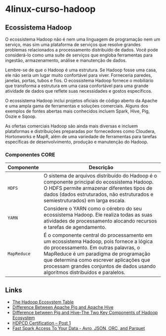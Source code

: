 # 4linux-curso-hadoop

## Ecossistema Hadoop
O ecossistema Hadoop não é nem uma linguagem de programação nem um serviço, mas sim uma plataforma de serviços que resolve grandes problemas relacionados a processamento distribuído de dados. Você pode considerá-lo como uma suíte de serviços que engloba ferramentas para ingestão, armazenamento, análise e manutenção de dados.

Lembre-se de que o Hadoop é uma estrutura. Se Hadoop fosse uma casa, ele não seria um lugar muito confortável para viver. Forneceria paredes, janelas, portas, tubos e fios. O ecossistema Hadoop fornece o mobiliário que transforma a estrutura em uma casa confortável para uma grande atividade de dados que reflete suas necessidades e gostos específicos.

O ecossistema Hadoop inclui projetos oficiais de código aberto da Apache e uma ampla gama de ferramentas e soluções comerciais. Alguns dos exemplos de fontes abertas mais conhecidos incluem Spark, Hive, Pig, Oozie e Sqoop.

As ofertas comerciais Hadoop são ainda mais diversas e incluem plataformas e distribuições preparadas por fornecedores como Cloudera, Hortonworks e MapR, além de uma variedade de ferramentas para tarefas específicas de desenvolvimento, produção e manutenção do Hadoop.

### Componentes CORE

| Componente  | Descrição     |
| ----------- | ------------- |
| `HDFS`      | O sistema de arquivos distribuído do Hadoop é o componente principal do ecossistema Hadoop. O HDFS permite armazenar diferentes tipos de dados (dados estruturados, não estruturados e semiestruturados) em larga escala. |
| `YARN`      | Considere o YARN como o cérebro do seu ecossistema Hadoop. Ele realiza todas as suas atividades de processamento alocando recursos e tarefas de agendamento. |
| `MapReduce` | É o componente central do processamento em um ecossistema Hadoop, pois fornece a lógica do processamento. Em outras palavras, o MapReduce é um paradigma de programação que determina como escrever aplicações que processam grandes conjuntos de dados usando algoritmos distribuídos e paralelos. |

## Links

- [The Hadoop Ecosystem Table](https://hadoopecosystemtable.github.io/)
- [Difference Between Apache Pig and Apache Hive](https://www.educba.com/apache-pig-vs-apache-hive/)
- [Difference between Pig and Hive-The Two Key Components of Hadoop Ecosystem](https://www.dezyre.com/article/difference-between-pig-and-hive-the-two-key-components-of-hadoop-ecosystem/79)
- [HDPCD Certification – Post 1](https://milindjagre.co/2017/01/15/hdpcd-certification-post-1/)
- [Fast Spark Access To Your Data - Avro, JSON, ORC, and Parquet](https://berlinbuzzwords.de/sites/berlinbuzzwords.de/files/media/documents/sparkfileformatbenchmark.pdf)